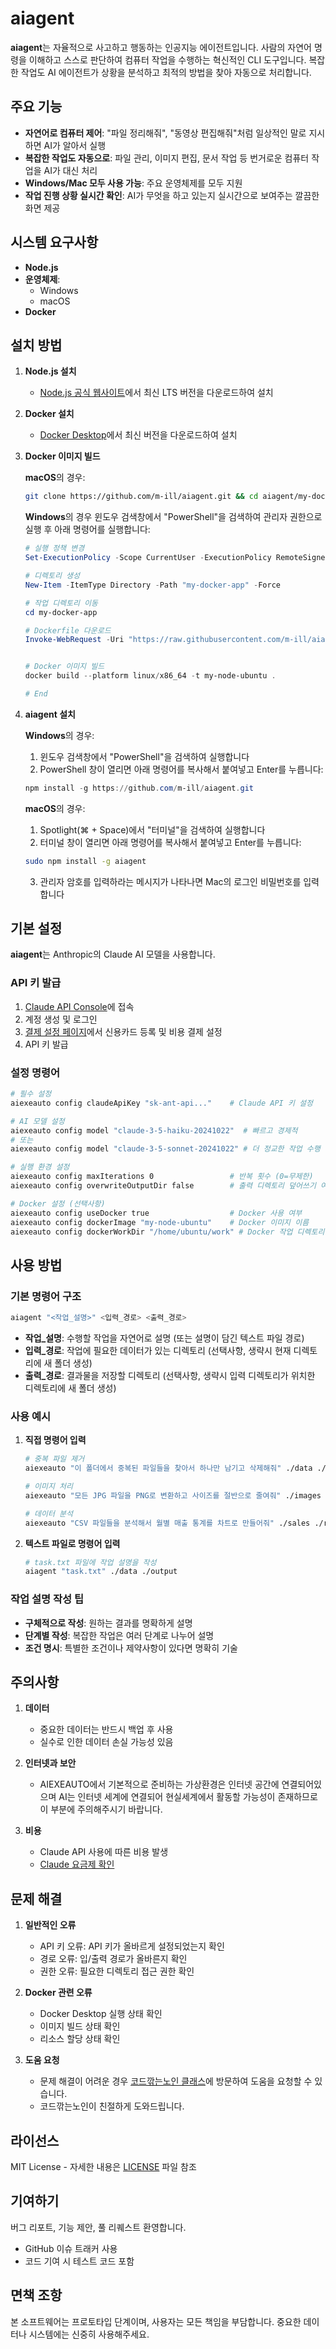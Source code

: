 # aiagent

**aiagent**는 자율적으로 사고하고 행동하는 인공지능 에이전트입니다. 사람의 자연어 명령을 이해하고 스스로 판단하여 컴퓨터 작업을 수행하는 혁신적인 CLI 도구입니다. 복잡한 작업도 AI 에이전트가 상황을 분석하고 최적의 방법을 찾아 자동으로 처리합니다.

## 주요 기능

- **자연어로 컴퓨터 제어**: "파일 정리해줘", "동영상 편집해줘"처럼 일상적인 말로 지시하면 AI가 알아서 실행
- **복잡한 작업도 자동으로**: 파일 관리, 이미지 편집, 문서 작업 등 번거로운 컴퓨터 작업을 AI가 대신 처리
- **Windows/Mac 모두 사용 가능**: 주요 운영체제를 모두 지원
- **작업 진행 상황 실시간 확인**: AI가 무엇을 하고 있는지 실시간으로 보여주는 깔끔한 화면 제공

## 시스템 요구사항

- **Node.js**
- **운영체제**: 
  - Windows
  - macOS
- **Docker**

## 설치 방법

1. **Node.js 설치**
   - [Node.js 공식 웹사이트](https://nodejs.org/)에서 최신 LTS 버전을 다운로드하여 설치

2. **Docker 설치**
   - [Docker Desktop](https://www.docker.com/)에서 최신 버전을 다운로드하여 설치

3. **Docker 이미지 빌드**

   **macOS**의 경우:
   ```bash
   git clone https://github.com/m-ill/aiagent.git && cd aiagent/my-docker-app && docker build --platform linux/x86_64 -t my-node-ubuntu .
   ```

   **Windows**의 경우 윈도우 검색창에서 "PowerShell"을 검색하여 관리자 권한으로 실행 후 아래 명령어를 실행합니다:
   ```powershell
   # 실행 정책 변경
   Set-ExecutionPolicy -Scope CurrentUser -ExecutionPolicy RemoteSigned -Force

   # 디렉토리 생성
   New-Item -ItemType Directory -Path "my-docker-app" -Force

   # 작업 디렉토리 이동
   cd my-docker-app

   # Dockerfile 다운로드
   Invoke-WebRequest -Uri "https://raw.githubusercontent.com/m-ill/aiagent/main/my-docker-app/Dockerfile" -OutFile "Dockerfile"


   # Docker 이미지 빌드
   docker build --platform linux/x86_64 -t my-node-ubuntu .

   # End
   ```

4. **aiagent 설치**

   **Windows**의 경우:
   1. 윈도우 검색창에서 "PowerShell"을 검색하여 실행합니다
   2. PowerShell 창이 열리면 아래 명령어를 복사해서 붙여넣고 Enter를 누릅니다:
   ```powershell
   npm install -g https://github.com/m-ill/aiagent.git
   ```

   **macOS**의 경우:
   1. Spotlight(⌘ + Space)에서 "터미널"을 검색하여 실행합니다
   2. 터미널 창이 열리면 아래 명령어를 복사해서 붙여넣고 Enter를 누릅니다:
   ```bash
   sudo npm install -g aiagent
   ```
   3. 관리자 암호를 입력하라는 메시지가 나타나면 Mac의 로그인 비밀번호를 입력합니다

## 기본 설정

**aiagent**는 Anthropic의 Claude AI 모델을 사용합니다.

### API 키 발급

1. [Claude API Console](https://console.anthropic.com/settings/keys)에 접속
2. 계정 생성 및 로그인
3. [결제 설정 페이지](https://console.anthropic.com/settings/billing)에서 신용카드 등록 및 비용 결제 설정
4. API 키 발급

### 설정 명령어

```bash
# 필수 설정
aiexeauto config claudeApiKey "sk-ant-api..."    # Claude API 키 설정

# AI 모델 설정
aiexeauto config model "claude-3-5-haiku-20241022"  # 빠르고 경제적
# 또는
aiexeauto config model "claude-3-5-sonnet-20241022" # 더 정교한 작업 수행

# 실행 환경 설정
aiexeauto config maxIterations 0                 # 반복 횟수 (0=무제한)
aiexeauto config overwriteOutputDir false        # 출력 디렉토리 덮어쓰기 여부

# Docker 설정 (선택사항)
aiexeauto config useDocker true                  # Docker 사용 여부
aiexeauto config dockerImage "my-node-ubuntu"    # Docker 이미지 이름
aiexeauto config dockerWorkDir "/home/ubuntu/work" # Docker 작업 디렉토리
```


## 사용 방법

### 기본 명령어 구조

```bash
aiagent "<작업_설명>" <입력_경로> <출력_경로>
```

- **작업_설명**: 수행할 작업을 자연어로 설명 (또는 설명이 담긴 텍스트 파일 경로)
- **입력_경로**: 작업에 필요한 데이터가 있는 디렉토리 (선택사항, 생략시 현재 디렉토리에 새 폴더 생성)
- **출력_경로**: 결과물을 저장할 디렉토리 (선택사항, 생략시 입력 디렉토리가 위치한 디렉토리에 새 폴더 생성)

### 사용 예시

1. **직접 명령어 입력**
   ```bash
   # 중복 파일 제거
   aiexeauto "이 폴더에서 중복된 파일들을 찾아서 하나만 남기고 삭제해줘" ./data ./output
   
   # 이미지 처리
   aiexeauto "모든 JPG 파일을 PNG로 변환하고 사이즈를 절반으로 줄여줘" ./images ./processed
   
   # 데이터 분석
   aiexeauto "CSV 파일들을 분석해서 월별 매출 통계를 차트로 만들어줘" ./sales ./report
   ```

2. **텍스트 파일로 명령어 입력**
   ```bash
   # task.txt 파일에 작업 설명을 작성
   aiagent "task.txt" ./data ./output
   ```

### 작업 설명 작성 팁

- **구체적으로 작성**: 원하는 결과를 명확하게 설명
- **단계별 작성**: 복잡한 작업은 여러 단계로 나누어 설명
- **조건 명시**: 특별한 조건이나 제약사항이 있다면 명확히 기술

## 주의사항

1. **데이터**
   - 중요한 데이터는 반드시 백업 후 사용
   - 실수로 인한 데이터 손실 가능성 있음

2. **인터넷과 보안**
   - AIEXEAUTO에서 기본적으로 준비하는 가상환경은 인터넷 공간에 연결되어있으며 AI는 인터넷 세계에 연결되어 현실세계에서 활동할 가능성이 존재하므로 이 부분에 주의해주시기 바랍니다.

3. **비용**
   - Claude API 사용에 따른 비용 발생
   - [Claude 요금제 확인](https://www.anthropic.com/pricing#anthropic-api)

## 문제 해결

1. **일반적인 오류**
   - API 키 오류: API 키가 올바르게 설정되었는지 확인
   - 경로 오류: 입/출력 경로가 올바른지 확인
   - 권한 오류: 필요한 디렉토리 접근 권한 확인

2. **Docker 관련 오류**
   - Docker Desktop 실행 상태 확인
   - 이미지 빌드 상태 확인
   - 리소스 할당 상태 확인

3. **도움 요청**
   - 문제 해결이 어려운 경우 [코드깎는노인 클래스](https://cokac.com)에 방문하여 도움을 요청할 수 있습니다.
   - 코드깎는노인이 친절하게 도와드립니다.

## 라이선스

MIT License - 자세한 내용은 [LICENSE](LICENSE) 파일 참조

## 기여하기

버그 리포트, 기능 제안, 풀 리퀘스트 환영합니다.
- GitHub 이슈 트래커 사용
- 코드 기여 시 테스트 코드 포함

## 면책 조항

본 소프트웨어는 프로토타입 단계이며, 사용자는 모든 책임을 부담합니다. 중요한 데이터나 시스템에는 신중히 사용해주세요.

